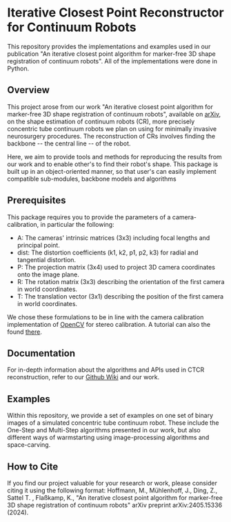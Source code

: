# Iterative Closest Point Reconstructor for Continuum Robots

This repository provides the implementations and examples used in our publication "An iterative closest point algorithm for marker-free 3D shape registration of continuum robots". All of the implementations were done in Python.

## Overview

This project arose from our work "An iterative closest point algorithm for marker-free 3D shape registration of continuum robots", available on [arXiv](https://arxiv.org/abs/2405.15336), on the shape estimation of continuum robots (CR), more precisely concentric tube continuum robots we plan on using for minimally invasive neurosurgery procedures. The reconstruction of CRs involves finding the backbone -- the central line -- of the robot.

Here, we aim to provide tools and methods for reproducing the results from our work and to enable other's to find their robot's shape. This package is built up in an object-oriented manner, so that user's can easily implement compatible sub-modules, backbone models and algorithms

## Prerequisites

This package requires you to provide the parameters of a camera-calibration, in particular the following:
- A: The cameras' intrinsic matrices (3x3) including focal lengths and principal point.
- dist: The distortion coefficients (k1, k2, p1, p2, k3) for radial and tangential distortion.
- P: The projection matrix (3x4) used to project 3D camera coordinates onto the image plane.
- R: The rotation matrix (3x3) describing the orientation of the first camera in world coordinates.
- T: The translation vector (3x1) describing the position of the first camera in world coordinates.

We chose these formulations to be in line with the camera calibration implementation of [OpenCV](https://docs.opencv.org/4.x/d9/d0c/group__calib3d.html) for stereo calibration. A tutorial can also the found [there](https://docs.opencv.org/4.x/dc/dbb/tutorial_py_calibration.html).

## Documentation

For in-depth information about the algorithms and APIs used in CTCR reconstruction, refer to our [Github Wiki](https://github.com/MKHoffmann/icpReconstructor/wiki) and our work.

## Examples

Within this repository, we provide a set of examples on one set of binary images of a simulated concentric tube continuum robot. These include the One-Step and Multi-Step algorithms presented in our work, but also different ways of warmstarting using image-processing algorithms and space-carving.

## How to Cite

If you find our project valuable for your research or work, please consider citing it using the following format:
Hoffmann, M., Mühlenhoff, J., Ding, Z., Sattel T. , Flaßkamp, K., "An iterative closest point algorithm for marker-free 3D shape registration of continuum robots" arXiv preprint arXiv:2405.15336 (2024).